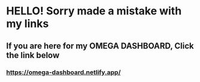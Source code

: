 # HELLO! Sorry made a mistake with my links

## If you are here for my OMEGA DASHBOARD, Click the link below

### https://omega-dashboard.netlify.app/

